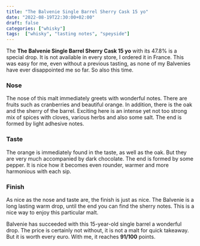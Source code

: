```yaml
---
title: "The Balvenie Single Barrel Sherry Cask 15 yo"
date: "2022-08-19T22:30:00+02:00"
draft: false
categories: ["whisky"]
tags:  ["whisky", "tasting notes", "speyside"]
---
```


The **The Balvenie Single Barrel Sherry Cask 15 yo** with its 47.8% is a special drop. It is not available in every store, I ordered it in France. This was easy for me, even without a previous tasting, as none of my Balvenies have ever disappointed me so far. So also this time.

### Nose

The nose of this malt immediately greets with wonderful notes. There are fruits such as cranberries and beautiful orange. In addition, there is the oak and the sherry of the barrel. Exciting here is an intense yet not too strong mix of spices with cloves, various herbs and also some salt. The end is formed by light adhesive notes.

### Taste

The orange is immediately found in the taste, as well as the oak. But they are very much accompanied by dark chocolate. The end is formed by some pepper. It is nice how it becomes even rounder, warmer and more harmonious with each sip.

### Finish

As nice as the nose and taste are, the finish is just as nice. The Balvenie is a long lasting warm drop, until the end you can find the sherry notes. This is a nice way to enjoy this particular malt.

Balvenie has succeeded with this 15-year-old single barrel a wonderful drop. The price is certainly not without, it is not a malt for quick takeaway. But it is worth every euro. With me, it reaches **91/100** points.
